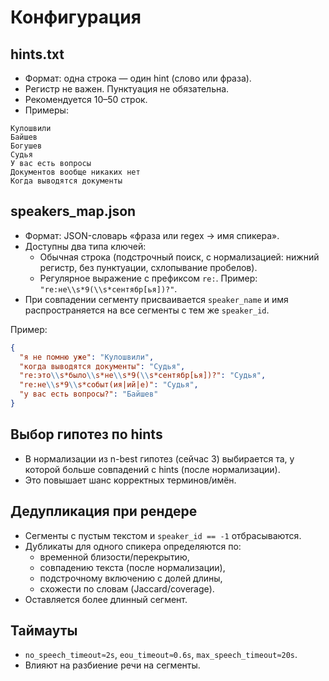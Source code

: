 # Конфигурация

## hints.txt

- Формат: одна строка — один hint (слово или фраза).
- Регистр не важен. Пунктуация не обязательна.
- Рекомендуется 10–50 строк.
- Примеры:
```
Кулошвили
Байшев
Богушев
Судья
У вас есть вопросы
Документов вообще никаких нет
Когда выводятся документы
```

## speakers_map.json

- Формат: JSON-словарь «фраза или regex → имя спикера».
- Доступны два типа ключей:
  - Обычная строка (подстрочный поиск, с нормализацией: нижний регистр, без пунктуации, схлопывание пробелов).
  - Регулярное выражение c префиксом `re:`. Пример: `"re:не\\s*9(\\s*сентябр[ья])?"`.
- При совпадении сегменту присваивается `speaker_name` и имя распространяется на все сегменты с тем же `speaker_id`.

Пример:
```json
{
  "я не помню уже": "Кулошвили",
  "когда выводятся документы": "Судья",
  "re:это\\s*было\\s*не\\s*9(\\s*сентябр[ья])?": "Судья",
  "re:не\\s*9\\s*событ(ия|ий|е)": "Судья",
  "у вас есть вопросы?": "Байшев"
}
```

## Выбор гипотез по hints

- В нормализации из n-best гипотез (сейчас 3) выбирается та, у которой больше совпадений с hints (после нормализации).
- Это повышает шанс корректных терминов/имён.

## Дедупликация при рендере

- Сегменты с пустым текстом и `speaker_id == -1` отбрасываются.
- Дубликаты для одного спикера определяются по:
  - временной близости/перекрытию,
  - совпадению текста (после нормализации),
  - подстрочному включению с долей длины,
  - схожести по словам (Jaccard/coverage).
- Оставляется более длинный сегмент.

## Таймауты

- `no_speech_timeout≈2s`, `eou_timeout≈0.6s`, `max_speech_timeout≈20s`.
- Влияют на разбиение речи на сегменты.
